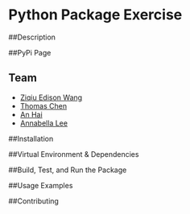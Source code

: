 # Python Package Exercise

##Description

##PyPi Page

## Team
- [Ziqiu Edison Wang](https://github.com/ziqiu-wang)
- [Thomas Chen](https://github.com/ThomasChen0717)
- [An Hai](https://github.com/AnHaii)
- [Annabella Lee](https://github.com/annabellalee0113)

##Installation

##Virtual Environment & Dependencies

##Build, Test, and Run the Package

##Usage Examples

##Contributing



